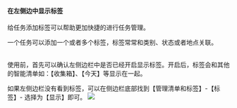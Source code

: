 #### 在左侧边中显示标签

给任务添加标签可以帮助更加快捷的进行任务管理。

一个任务可以添加一个或者多个标签，标签常常和类别、状态或者地点关联。

<br>使用前，首先可以确认左侧边栏中是否已经开启显示标签。开启后，标签会和其他的智能清单如：【收集箱】、【今天】等显示在一起。

如果左侧边栏没有看到标签，可以在侧边栏底部找到【管理清单和标签】-【标签】- 选择为【显示】即可。 ![](../../images/android/tag/锅.png)


